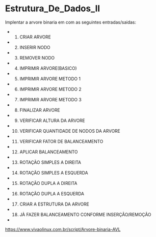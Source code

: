 # Estrutura_De_Dados_II

Implentar a arvore binaria em com as seguintes entradas/saidas:

* 1. CRIAR ARVORE
* 2. INSERIR NODO
* 3. REMOVER NODO
* 4. IMPRIMIR ARVORE(BASICO)
* 5. IMPRIMIR ARVORE METODO 1
* 6. IMPRIMIR ARVORE METODO 2
* 7. IMPRIMIR ARVORE METODO 3
* 8. FINALIZAR ARVORE
* 9. VERIFICAR ALTURA DA ARVORE
* 10. VERIFICAR QUANTIDADE DE NODOS DA ARVORE
* 11. VERIFICAR FATOR DE BALANCEAMENTO
* 12. APLICAR BALANCEAMENTO
* 13. ROTAÇÃO SIMPLES A DIREITA
* 14. ROTAÇÃO SIMPLES A ESQUERDA
* 15. ROTAÇÃO DUPLA A DIREITA
* 16. ROTAÇÃO DUPLA A ESQUERDA
* 17. CRIAR A ESTRUTURA DA ARVORE
* 18. JÀ FAZER BALANCEAMENTO CONFORME INSERÇÂO/REMOÇÂO
* 

https://www.vivaolinux.com.br/script/Arvore-binaria-AVL

